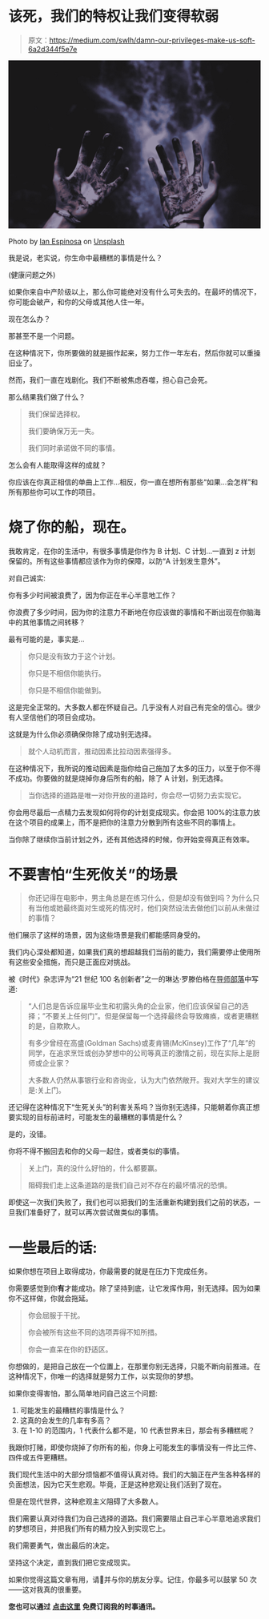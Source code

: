 # 该死，我们的特权让我们变得软弱

> 原文：<https://medium.com/swlh/damn-our-privileges-make-us-soft-6a2d344f5e7e>

![](img/0d2de7d4aef898b445098a3213cd1d2f.png)

Photo by [Ian Espinosa](https://unsplash.com/photos/oXo6IvDnkqc?utm_source=unsplash&utm_medium=referral&utm_content=creditCopyText) on [Unsplash](https://unsplash.com/search/photos/fantasy?utm_source=unsplash&utm_medium=referral&utm_content=creditCopyText)

我是说，老实说，你生命中最糟糕的事情是什么？

(健康问题之外)

如果你来自中产阶级以上，那么你可能绝对没有什么可失去的。在最坏的情况下，你可能会破产，和你的父母或其他人住一年。

现在怎么办？

那甚至不是一个问题。

在这种情况下，你所要做的就是振作起来，努力工作一年左右，然后你就可以重操旧业了。

然而，我们一直在戏剧化。我们不断被焦虑吞噬，担心自己会死。

那么结果我们做了什么？

> 我们保留选择权。
> 
> 我们要确保万无一失。
> 
> 我们同时承诺做不同的事情。

怎么会有人能取得这样的成就？

你应该在你真正相信的单曲上工作…相反，你一直在想所有那些“如果…会怎样”和所有那些你可以工作的项目。

# 烧了你的船，现在。

我敢肯定，在你的生活中，有很多事情是你作为 B 计划、C 计划…一直到 z 计划保留的。所有这些事情都应该作为你的保障，以防“A 计划发生意外”。

对自己诚实:

你有多少时间被浪费了，因为你正在半心半意地工作？

你浪费了多少时间，因为你的注意力不断地在你应该做的事情和不断出现在你脑海中的其他事情之间转移？

最有可能的是，事实是…

> 你只是没有致力于这个计划。
> 
> 你只是不相信你能执行。
> 
> 你只是不相信你能做到。

这是完全正常的。大多数人都在怀疑自己。几乎没有人对自己有完全的信心。很少有人坚信他们的项目会成功。

这就是为什么你必须确保你除了成功别无选择。

> 就个人动机而言，推动因素比拉动因素强得多。

在这种情况下，我所说的推动因素是指你给自己施加了太多的压力，以至于你不得不成功。你要做的就是烧掉你身后所有的船，除了 A 计划，别无选择。

> 当你选择的道路是唯一对你开放的道路时，你会尽一切努力去实现它。

你会用尽最后一点精力去发现如何将你的计划变成现实。你会把 100%的注意力放在这个项目的成果上，而不是把你的注意力分散到所有这些不同的事情上。

当你除了继续你当前计划之外，还有其他选择的时候，你开始变得真正有效率。

# 不要害怕“生死攸关”的场景

> 你还记得在电影中，男主角总是在练习什么，但是却没有做到吗？为什么只有当他或她最终面对生或死的情况时，他们突然设法去做他们以前从未做过的事情？

他们展示了这样的场景，因为这些场景是我们都能感同身受的。

我们内心深处都知道，如果我们真的想超越我们当前的能力，我们需要停止使用所有这些安全措施，而只是正面应对挑战。

被《时代》杂志评为“21 世纪 100 名创新者”之一的琳达·罗滕伯格在[导师部落](https://www.amazon.com/Tribe-Mentors-Short-Advice-World/dp/1328994961)中写道:

> “人们总是告诉应届毕业生和初露头角的企业家，他们应该保留自己的选择；”不要关上任何门”。但是保留每一个选择最终会导致瘫痪，或者更糟糕的是，自欺欺人。
> 
> 有多少曾经在高盛(Goldman Sachs)或麦肯锡(McKinsey)工作了“几年”的同学，在追求烹饪或创办梦想中的公司等真正的激情之前，现在实际上是厨师或企业家？
> 
> 大多数人仍然从事银行业和咨询业，认为大门依然敞开。我对大学生的建议是:关上门。

还记得在这种情况下“生死关头”的利害关系吗？当你别无选择，只能朝着你真正想要实现的目标前进时，可能发生的最糟糕的事情是什么？

是的，没错。

你将不得不搬回去和你的父母一起住，或者类似的事情。

> 关上门，真的没什么好怕的，什么都要赢。
> 
> 阻碍我们走上这条道路的是我们自己对不存在的最坏情况的恐惧。

即使这一次我们失败了，我们也可以把我们的生活重新构建到我们之前的状态，一旦我们准备好了，就可以再次尝试做类似的事情。

# 一些最后的话:

如果你想在项目上取得成功，你最需要的就是在压力下完成任务。

你需要感觉到你**有**才能成功。除了坚持到底，让它发挥作用，别无选择。因为如果你不这样做，你就会拖延。

> 你会屈服于干扰。
> 
> 你会被所有这些不同的选项弄得不知所措。
> 
> 你会一直呆在你的舒适区。

你想做的，是把自己放在一个位置上，在那里你别无选择，只能不断向前推进。在这种情况下，你唯一的选择就是努力工作，以实现你的梦想。

如果你变得害怕，那么简单地问自己这三个问题:

1.  可能发生的最糟糕的事情是什么？
2.  这真的会发生的几率有多高？
3.  在 1-10 的范围内，1 代表什么都不是，10 代表世界末日，那会有多糟糕呢？

我跟你打赌，即使你烧掉了你所有的船，你身上可能发生的事情没有一件比三件、四件或五件更糟糕。

我们现代生活中的大部分烦恼都不值得认真对待。我们的大脑正在产生各种各样的负面想法，因为它天生悲观。毕竟，正是这种悲观让我们活到了现在。

但是在现代世界，这种悲观主义阻碍了大多数人。

我们需要认真对待我们为自己选择的道路。我们需要阻止自己半心半意地追求我们的梦想项目，并把我们所有的精力投入到实现它上。

我们需要勇气，做出最后的决定。

坚持这个决定，直到我们把它变成现实。

如果你觉得这篇文章有用，请👏并与你的朋友分享。记住，你最多可以鼓掌 50 次——这对我真的很重要。

**您也可以通过** [**点击这里**](https://mailchi.mp/b0d1e1fba452/struggle-first-thrive-later) **免费订阅我的时事通讯。**